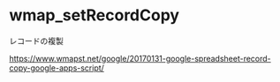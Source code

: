 # wmap_setRecordCopy
レコードの複製

https://www.wmapst.net/google/20170131-google-spreadsheet-record-copy-google-apps-script/
